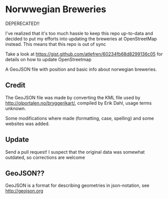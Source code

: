 Norwwegian  Breweries
=====================

DEPERECATED!!

I've realized that it's too much hassle to keep this repo up-to-data and decided to put my efforts into updating the breweries at OpenStreetMap instead. This means that this repo is out of sync

Take a look at https://gist.github.com/atlefren/60234fb68d8299136c05 for details on how to update OpenStreetmap


A GeoJSON file with position and basic info about norwegian breweries. 


Credit
------
The GeoJSON file was made by converting the KML file used by http://olportalen.no/bryggerikart/, compiled by  Erik Dahl, usage terms unknown.

Some modifications where made (formatting, case, spelling) and some websites was added.


Update
------
Send a pull request! I suspect that the original data was somewhat outdated, so corrections are welcome


GeoJSON??
---------
GeoJSON is a format for describing geometries in json-notation, see http://geojson.org

